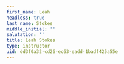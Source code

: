 ```yaml
---
first_name: Leah
headless: true
last_name: Stokes
middle_initial: ''
salutation: ''
title: Leah Stokes
type: instructor
uid: dd3f0a32-cd26-ec63-eadd-1badf425a55e
---
```

